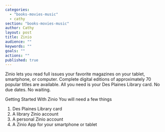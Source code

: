 ```yaml
---
categories: 
  - "books-movies-music"
  - cathy
section: "books-movies-music"
author: Cathy
layout: post
title: Zinio
audience: ""
keywords: ""
goals: ""
actions: ""
published: true
---
```


Zinio lets you read full issues your favorite magazines on your tablet, smartphone, or computer. Complete digital editions of approximately 70 popular titles are available. All you need is your Des Plaines Library card. No due dates. No waiting.

Getting Started With Zinio
You will need a few things

1. Des Plaines Library card
2. A library Zinio account
3. A personal Zinio account
4. A Zinio App for your smartphone or tablet